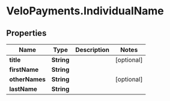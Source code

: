 # VeloPayments.IndividualName

## Properties

Name | Type | Description | Notes
------------ | ------------- | ------------- | -------------
**title** | **String** |  | [optional] 
**firstName** | **String** |  | 
**otherNames** | **String** |  | [optional] 
**lastName** | **String** |  | 


